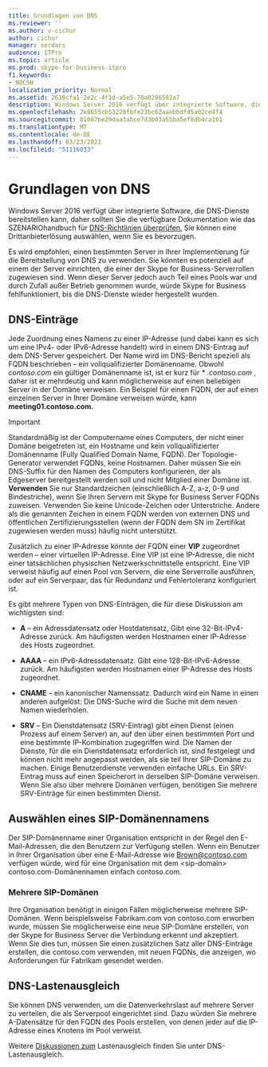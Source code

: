 ```yaml
---
title: Grundlagen von DNS
ms.reviewer: ''
ms.author: v-cichur
author: cichur
manager: serdars
audience: ITPro
ms.topic: article
ms.prod: skype-for-business-itpro
f1.keywords:
- NOCSH
localization_priority: Normal
ms.assetid: 2618cfa1-2e2c-4f1d-a5e5-70a0286591a7
description: Windows Server 2016 verfügt über integrierte Software, die DNS-Dienste bereitstellen kann. Daher sollten Sie die verfügbare Dokumentation wie das SZENARIOhandbuch für DNS-Richtlinien überprüfen. Sie können eine Drittanbieterlösung auswählen, wenn Sie es bevorzugen.
ms.openlocfilehash: 2e8655cb53228fbfe23bc62aaebbdfd5a02ce4f4
ms.sourcegitcommit: 01087be29daa3abce7d3b03a55ba5ef8db4ca161
ms.translationtype: MT
ms.contentlocale: de-DE
ms.lasthandoff: 03/23/2021
ms.locfileid: "51116033"
---
```

# <a name="dns-basics"></a>Grundlagen von DNS
 
Windows Server 2016 verfügt über integrierte Software, die DNS-Dienste bereitstellen kann, daher sollten Sie die verfügbare Dokumentation wie das SZENARIOhandbuch für [DNS-Richtlinien überprüfen.](/windows-server/networking/dns/deploy/dns-policy-scenario-guide) Sie können eine Drittanbieterlösung auswählen, wenn Sie es bevorzugen.
  
Es wird empfohlen, einen bestimmten Server in Ihrer Implementierung für die Bereitstellung von DNS zu verwenden. Sie könnten es potenziell auf einem der Server einrichten, die einer der Skype for Business-Serverrollen zugewiesen sind. Wenn dieser Server jedoch auch Teil eines Pools war und durch Zufall außer Betrieb genommen wurde, würde Skype for Business fehlfunktioniert, bis die DNS-Dienste wieder hergestellt wurden.
  
## <a name="dns-records"></a>DNS-Einträge

Jede Zuordnung eines Namens zu einer IP-Adresse (und dabei kann es sich um eine IPv4- oder IPv6-Adresse handelt) wird in einem DNS-Eintrag auf dem DNS-Server gespeichert. Der Name wird im DNS-Bericht speziell als FQDN beschrieben – ein vollqualifizierter Domänenname. Obwohl *contoso.com* ein gültiger Domänenname ist, ist er kurz für *\* .contoso.com* , daher ist er mehrdeutig und kann möglicherweise auf einen beliebigen Server in der Domäne verweisen. Ein Beispiel für einen FQDN, der auf einen einzelnen Server in Ihrer Domäne verweisen würde, kann **meeting01.contoso.com.**
  
> [!IMPORTANT]
> Standardmäßig ist der Computername eines Computers, der nicht einer Domäne beigetreten ist, ein Hostname und kein vollqualifizierter Domänenname (Fully Qualified Domain Name, FQDN). Der Topologie-Generator verwendet FQDNs, keine Hostnamen. Daher müssen Sie ein DNS-Suffix für den Namen des Computers konfigurieren, der als Edgeserver bereitgestellt werden soll und nicht Mitglied einer Domäne ist. **Verwenden** Sie nur Standardzeichen (einschließlich A-Z, a-z, 0-9 und Bindestriche), wenn Sie Ihren Servern mit Skype for Business Server FQDNs zuweisen. Verwenden Sie keine Unicode-Zeichen oder Unterstriche. Andere als die genannten Zeichen in einem FQDN werden von externen DNS und öffentlichen Zertifizierungsstellen (wenn der FQDN dem SN im Zertifikat zugewiesen werden muss) häufig nicht unterstützt.
  
Zusätzlich zu einer IP-Adresse könnte der FQDN einer **VIP** zugeordnet werden – einer virtuellen IP-Adresse. Eine VIP ist eine IP-Adresse, die nicht einer tatsächlichen physischen Netzwerkschnittstelle entspricht. Eine VIP verweist häufig auf einen Pool von Servern, die eine Serverrolle ausführen, oder auf ein Serverpaar, das für Redundanz und Fehlertoleranz konfiguriert ist.
  
Es gibt mehrere Typen von DNS-Einträgen, die für diese Diskussion am wichtigsten sind: 
  
- **A** – ein Adressdatensatz oder Hostdatensatz, Gibt eine 32-Bit-IPv4-Adresse zurück. Am häufigsten werden Hostnamen einer IP-Adresse des Hosts zugeordnet.
    
- **AAAA** – ein IPv6-Adressdatensatz. Gibt eine 128-Bit-IPv6-Adresse zurück. Am häufigsten werden Hostnamen einer IP-Adresse des Hosts zugeordnet.
    
- **CNAME** – ein kanonischer Namenssatz. Dadurch wird ein Name in einen anderen aufgelöst: Die DNS-Suche wird die Suche mit dem neuen Namen wiederholen.
    
- **SRV** – Ein Dienstdatensatz (SRV-Eintrag) gibt einen Dienst (einen Prozess auf einem Server) an, auf den über einen bestimmten Port und eine bestimmte IP-Kombination zugegriffen wird. Die Namen der Dienste, für die ein Dienstdatensatz erforderlich ist, sind festgelegt und können nicht mehr angepasst werden, als sie teil Ihrer SIP-Domäne zu machen. Einige Benutzerdienste verwenden einfache URLs. Ein SRV-Eintrag muss auf einen Speicherort in derselben SIP-Domäne verweisen. Wenn Sie also über mehrere Domänen verfügen, benötigen Sie mehrere SRV-Einträge für einen bestimmten Dienst.
    
## <a name="how-to-choose-a-sip-domain-name"></a>Auswählen eines SIP-Domänennamens
<a name="BK_NameSIP"> </a>

Der SIP-Domänenname einer Organisation entspricht in der Regel den E-Mail-Adressen, die den Benutzern zur Verfügung stellen. Wenn ein Benutzer in Ihrer Organisation über eine E-Mail-Adresse wie Brown@contoso.com verfügen würde, wird für eine Organisation mit dem \<sip-domain\> contoso.com-Domänennamen einfach contoso.com.
  
### <a name="multiple-sip-domains"></a>Mehrere SIP-Domänen

 Ihre Organisation benötigt in einigen Fällen möglicherweise mehrere SIP-Domänen. Wenn beispielsweise Fabrikam.com von contoso.com erworben wurde, müssen Sie möglicherweise eine neue SIP-Domäne erstellen, von der Skype for Business Server die Verbindung erkennt und akzeptiert. Wenn Sie dies tun, müssen Sie einen zusätzlichen Satz aller DNS-Einträge erstellen, die contoso.com verwenden, mit neuen FQDNs, die anzeigen, wo Anforderungen für Fabrikam gesendet werden.
  
## <a name="dns-load-balancing"></a>DNS-Lastenausgleich
<a name="BK_NameSIP"> </a>

Sie können DNS verwenden, um die Datenverkehrslast auf mehrere Server zu verteilen, die als Serverpool eingerichtet sind. Dazu würden Sie mehrere A-Datensätze für den FQDN des Pools erstellen, von denen jeder auf die IP-Adresse eines Knotens im Pool verweist.
  
Weitere [Diskussionen zum](../../plan-your-deployment/edge-server-deployments/advanced-edge-server-dns.md#DNSLB) Lastenausgleich finden Sie unter DNS-Lastenausgleich.

